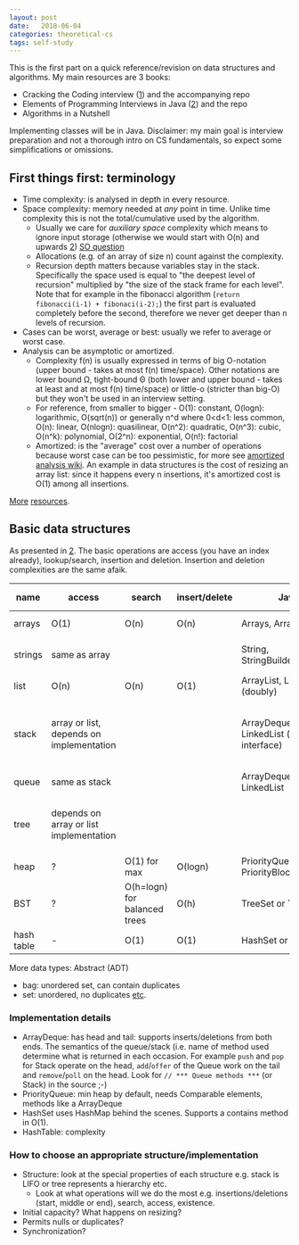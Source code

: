 ```yaml
---
layout: post
date:   2018-06-04
categories: theoretical-cs
tags: self-study
---
```

[1]: https://www.amazon.com/Cracking-Coding-Interview-Programming-Questions/dp/098478280X "Cracking the coding interview (5th edition)"
[2]: https://www.amazon.com/Elements-Programming-Interviews-Java-Insiders/dp/1517671272/ref=pd_sim_14_3?_encoding=UTF8&pd_rd_i=1517671272&pd_rd_r=XEQKDVEBYF5DAWEC6B7W&pd_rd_w=8RwvQ&pd_rd_wg=L59s8&psc=1&refRID=XEQKDVEBYF5DAWEC6B7W&dpID=51EjkypFE0L&preST=_SY291_BO1,204,203,200_QL40_&dpSrc=detail "Elements of Programming Interviews (in Java)"

This is the first part on a quick reference/revision on data structures and algorithms. My main resources are 3 books:
- Cracking the Coding interview ([1]) and the accompanying repo
- Elements of Programming Interviews in Java ([2]) and the repo
- Algorithms in a Nutshell

Implementing classes will be in Java. Disclaimer: my main goal is interview preparation and not a thorough intro on CS fundamentals, so expect some simplifications or omissions.


## First things first: terminology
+ Time complexity: is analysed in depth in every resource.
+ Space complexity: memory needed at *any* point in time. Unlike time complexity this is not the total/cumulative used by the algorithm.
  + Usually we care for *auxiliary space* complexity which means to ignore input storage (otherwise we would start with O(n) and upwards [2]) [SO question](https://stackoverflow.com/questions/30220305/how-to-calculate-the-space-complexity-of-function)
  + Allocations (e.g. of an array of size n) count against the complexity.
  + Recursion depth matters because variables stay in the stack. Specifically the space used is equal to "the deepest level of recursion" multiplied by "the size of the stack frame for each level". Note that for example in the fibonacci algorithm (`return fibonacci(i-1) + fibonaci(i-2);`) the first part is evaluated completely before the second, therefore we never get deeper than n levels of recursion.
+ Cases can be worst, average or best: usually we refer to average or worst case.
+ Analysis can be asymptotic or amortized.  
  + Complexity f(n) is usually expressed in terms of big O-notation (upper bound - takes at most f(n) time/space). Other notations are lower bound Ω, tight-bound Θ (both lower and upper bound - takes at least and at most f(n) time/space) or little-o (stricter than big-O) but they won't be used in an interview setting.
  + For reference, from smaller to bigger - O(1): constant, O(logn): logarithmic, O(sqrt(n)) or generally n^d where 0<d<1: less common, O(n): linear, O(nlogn): quasilinear, O(n^2): quadratic, O(n^3): cubic, O(n^k): polynomial, O(2^n): exponential, O(n!): factorial
  + Amortized: is the "average" cost over a number of operations because worst case can be too pessimistic, for more see [amortized analysis wiki](https://en.wikipedia.org/wiki/Amortized_analysis). An example in data structures is the cost of resizing an array list: since it happens every n insertions, it's amortized cost is O(1) among all insertions.    

[More](http://www.leda-tutorial.org/en/official/ch02s02s03.html) [resources](http://bigocheatsheet.com/).


## Basic data structures
As presented in [2]. The basic operations are access (you have an index already), lookup/search, insertion and deletion. Insertion and deletion complexities are the same afaik.

|name|access|search|insert/delete|Java|custom impl., notes|
|-   |-     |-     |-            |-           |-          |  
|arrays|O(1)|O(n)|O(n)|Arrays, ArrayList|new int[]{1,2}|
|strings|same as array|||String, StringBuilder/Buffer|immutable in all? languages|
|list|O(n)|O(n)|O(1)|ArrayList, LinkedList (doubly)|single or double?|
|stack|array or list, depends on implementation||| ArrayDeque or LinkedList (not Stack interface) | single list (pointing down/back), LIFO, think of a stack of plates |
|queue|same as stack||| ArrayDeque or LinkedList | FIFO |
|tree|depends on array or list implementation| |||single or double list to keep reference to parent|
|heap| ? | O(1) for max|O(logn)| PriorityQueue, PriorityBlockingQueue ||
|BST| ? |O(h=logn) for balanced trees|O(h)| TreeSet or TreeMap ||
|hash table| - |O(1)|O(1)| HashSet or HashTable ||

More data types: Abstract (ADT)
+ bag: unordered set, can contain duplicates
+ set: unordered, no duplicates
[etc](https://en.wikipedia.org/wiki/Abstract_data_type).


### Implementation details
- ArrayDeque: has head and tail: supports inserts/deletions from both ends. The semantics of the queue/stack (i.e. name of method used determine what is returned in each occasion. For example `push` and `pop` for Stack operate on the head, `add`/`offer` of the Queue work on the tail and `remove`/`poll` on the head. Look for `// *** Queue methods ***` (or Stack) in the source ;-)
- PriorityQueue: min heap by default, needs Comparable elements, methods like a ArrayDeque
- HashSet uses HashMap behind the scenes. Supports a contains method in O(1).
- HashTable: complexity


### How to choose an appropriate structure/implementation
- Structure: look at the special properties of each structure e.g. stack is LIFO or tree represents a hierarchy etc.
  - Look at what operations will we do the most e.g. insertions/deletions (start, middle or end), search, access, existence.
- Initial capacity? What happens on resizing?
- Permits nulls or duplicates?
- Synchronization?
